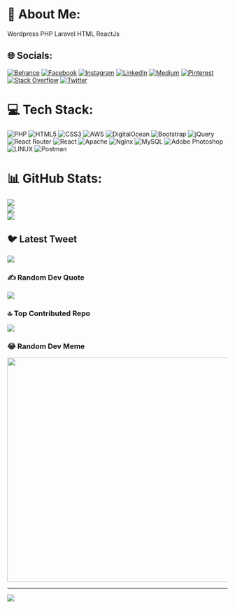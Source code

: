# 💫 About Me:
Wordpress PHP Laravel HTML ReactJs


## 🌐 Socials:
[![Behance](https://img.shields.io/badge/Behance-1769ff?logo=behance&logoColor=white)](https://behance.net/deepakjerry) [![Facebook](https://img.shields.io/badge/Facebook-%231877F2.svg?logo=Facebook&logoColor=white)](https://facebook.com/deepak.kumardas.71653) [![Instagram](https://img.shields.io/badge/Instagram-%23E4405F.svg?logo=Instagram&logoColor=white)](https://instagram.com/deepakjerry786) [![LinkedIn](https://img.shields.io/badge/LinkedIn-%230077B5.svg?logo=linkedin&logoColor=white)](https://linkedin.com/in/deepak-kumar-1aaa06146/) [![Medium](https://img.shields.io/badge/Medium-12100E?logo=medium&logoColor=white)](https://medium.com/@@deepakjerry) [![Pinterest](https://img.shields.io/badge/Pinterest-%23E60023.svg?logo=Pinterest&logoColor=white)](https://pinterest.com/deepakjerry786sterco/) [![Stack Overflow](https://img.shields.io/badge/-Stackoverflow-FE7A16?logo=stack-overflow&logoColor=white)](https://stackoverflow.com/users/8567133) [![Twitter](https://img.shields.io/badge/Twitter-%231DA1F2.svg?logo=Twitter&logoColor=white)](https://twitter.com/deepakmarudih78) 

# 💻 Tech Stack:
![PHP](https://img.shields.io/badge/php-%23777BB4.svg?style=for-the-badge&logo=php&logoColor=white) ![HTML5](https://img.shields.io/badge/html5-%23E34F26.svg?style=for-the-badge&logo=html5&logoColor=white) ![CSS3](https://img.shields.io/badge/css3-%231572B6.svg?style=for-the-badge&logo=css3&logoColor=white) ![AWS](https://img.shields.io/badge/AWS-%23FF9900.svg?style=for-the-badge&logo=amazon-aws&logoColor=white) ![DigitalOcean](https://img.shields.io/badge/DigitalOcean-%230167ff.svg?style=for-the-badge&logo=digitalOcean&logoColor=white) ![Bootstrap](https://img.shields.io/badge/bootstrap-%23563D7C.svg?style=for-the-badge&logo=bootstrap&logoColor=white) ![jQuery](https://img.shields.io/badge/jquery-%230769AD.svg?style=for-the-badge&logo=jquery&logoColor=white) ![React Router](https://img.shields.io/badge/React_Router-CA4245?style=for-the-badge&logo=react-router&logoColor=white) ![React](https://img.shields.io/badge/react-%2320232a.svg?style=for-the-badge&logo=react&logoColor=%2361DAFB) ![Apache](https://img.shields.io/badge/apache-%23D42029.svg?style=for-the-badge&logo=apache&logoColor=white) ![Nginx](https://img.shields.io/badge/nginx-%23009639.svg?style=for-the-badge&logo=nginx&logoColor=white) ![MySQL](https://img.shields.io/badge/mysql-%2300f.svg?style=for-the-badge&logo=mysql&logoColor=white) ![Adobe Photoshop](https://img.shields.io/badge/adobephotoshop-%2331A8FF.svg?style=for-the-badge&logo=adobephotoshop&logoColor=white) ![LINUX](https://img.shields.io/badge/Linux-FCC624?style=for-the-badge&logo=linux&logoColor=black) ![Postman](https://img.shields.io/badge/Postman-FF6C37?style=for-the-badge&logo=postman&logoColor=white)
# 📊 GitHub Stats:
![](https://github-readme-stats.vercel.app/api?username=deepakjerry&theme=dark&hide_border=false&include_all_commits=false&count_private=false)<br/>
![](https://github-readme-streak-stats.herokuapp.com/?user=deepakjerry&theme=dark&hide_border=false)<br/>
![](https://github-readme-stats.vercel.app/api/top-langs/?username=deepakjerry&theme=dark&hide_border=false&include_all_commits=false&count_private=false&layout=compact)

## 🐦 Latest Tweet
[![](https://gtce.itsvg.in/api?username=deepakmarudih78)](https://github.com/VishwaGauravIn/github-twitter-card-embed)

### ✍️ Random Dev Quote
![](https://quotes-github-readme.vercel.app/api?type=vetical&theme=radical)

### 🔝 Top Contributed Repo
![](https://github-contributor-stats.vercel.app/api?username=deepakjerry&limit=5&theme=apprentice&combine_all_yearly_contributions=true)

### 😂 Random Dev Meme
<img src="https://rm.up.railway.app/" width="512px"/>

---
[![](https://visitcount.itsvg.in/api?id=deepakjerry&icon=1&color=0)](https://visitcount.itsvg.in)

<!-- Proudly created with GPRM ( https://gprm.itsvg.in ) -->
